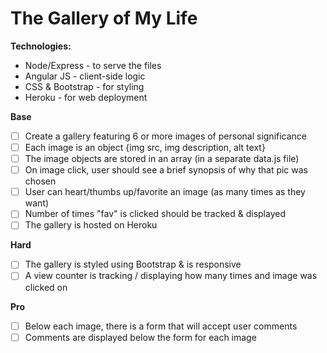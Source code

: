 # The Gallery of My Life

**Technologies:**
- Node/Express - to serve the files
- Angular JS - client-side logic
- CSS & Bootstrap - for styling
- Heroku - for web deployment

**Base**
- [ ] Create a gallery featuring 6 or more images of personal significance
 - [ ] Each image is an object {img src, img description, alt text}
 - [ ] The image objects are stored in an array (in a separate data.js file)
- [ ] On image click, user should see a brief synopsis of why that pic was chosen
- [ ] User can heart/thumbs up/favorite an image (as many times as they want)
- [ ] Number of times "fav" is clicked should be tracked & displayed
- [ ] The gallery is hosted on Heroku

**Hard**
- [ ] The gallery is styled using Bootstrap & is responsive
- [ ] A view counter is tracking / displaying how many times and image was clicked on

**Pro**
- [ ] Below each image, there is a form that will accept user comments
- [ ] Comments are displayed below the form for each image
